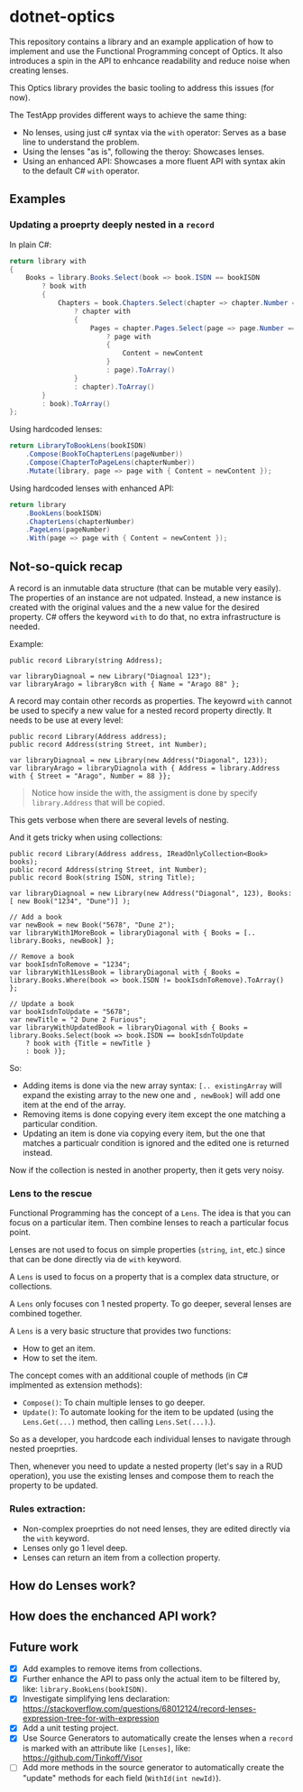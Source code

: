 # dotnet-optics
This repository contains a library and an example application of how to implement and use the Functional Programming concept of Optics. It also introduces a spin in the API to enhcance readability and reduce noise when creating lenses.

This Optics library provides the basic tooling to address this issues (for now).

The TestApp provides different ways to achieve the same thing:
- No lenses, using just c# syntax via the `with` operator: Serves as a base line to understand the problem.
- Using the lenses "as is", following the theroy: Showcases lenses.
- Using an enhanced API: Showcases a more fluent API with syntax akin to the default C# `with` operator.

## Examples

### Updating a proeprty deeply nested in a `record`

In plain C#:
```csharp
return library with
{
    Books = library.Books.Select(book => book.ISDN == bookISDN
        ? book with
        {
            Chapters = book.Chapters.Select(chapter => chapter.Number == chapterNumber
                ? chapter with
                {
                    Pages = chapter.Pages.Select(page => page.Number == pageNumber
                        ? page with
                        {
                            Content = newContent
                        }
                        : page).ToArray()
                }
                : chapter).ToArray()
        }
        : book).ToArray()
};
```

Using hardcoded lenses:
```csharp
return LibraryToBookLens(bookISDN)
    .Compose(BookToChapterLens(pageNumber))
    .Compose(ChapterToPageLens(chapterNumber))
    .Mutate(library, page => page with { Content = newContent });
```

Using hardcoded lenses with enhanced API:
```csharp
return library
    .BookLens(bookISDN)
    .ChapterLens(chapterNumber)
    .PageLens(pageNumber)
    .With(page => page with { Content = newContent });
```

## Not-so-quick recap
A record is an inmutable data structure (that can be mutable very easily). The properties of an instance are not udpated. Instead, a new instance is created with the original values and the a new value for the desired property. C# offers the keyword `with` to do that, no extra infrastructure is needed.

Example:
```
public record Library(string Address);

var libraryDiagnoal = new Library("Diagnoal 123");
var libraryArago = libraryBcn with { Name = "Arago 88" };
```

A record may contain other records as properties. The keyowrd `with` cannot be used to specify a new value for a nested record property directly. It needs to be use at every level:
```
public record Library(Address address);
public record Address(string Street, int Number);

var libraryDiagnoal = new Library(new Address("Diagonal", 123));
var libraryArago = libraryDiagnola with { Address = library.Address with { Street = "Arago", Number = 88 }};
```
> Notice how inside the with, the assigment is done by specify `library.Address` that will be copied.

This gets verbose when there are several levels of nesting.

And it gets tricky when using collections:
```
public record Library(Address address, IReadOnlyCollection<Book> books);
public record Address(string Street, int Number);
public record Book(string ISDN, string Title);

var libraryDiagnoal = new Library(new Address("Diagonal", 123), Books: [ new Book("1234", "Dune")] );

// Add a book
var newBook = new Book("5678", "Dune 2");
var libraryWith1MoreBook = libraryDiagonal with { Books = [.. library.Books, newBook] };

// Remove a book
var bookIsdnToRemove = "1234";
var libraryWith1LessBook = libraryDiagonal with { Books = library.Books.Where(book => book.ISDN != bookIsdnToRemove).ToArray() };

// Update a book
var bookIsdnToUpdate = "5678";
var newTitle = "2 Dune 2 Furious";
var libraryWithUpdatedBook = libraryDiagonal with { Books = library.Books.Select(book => book.ISDN == bookIsdnToUpdate
    ? book with {Title = newTitle }
    : book )};
```

So:
- Adding items is done via the new array syntax: `[.. existingArray` will expand the existing array to the new one and `, newBook]` will add one item at the end of the array.
- Removing items is done copying every item except the one matching a particular condition.
- Updating an item is done via copying every item, but the one that matches a particualr condition is ignored and the edited one is returned instead.

Now if the collection is nested in another property, then it gets very noisy.

### Lens to the rescue

Functional Programming has the concept of a `Lens`. The idea is that you can focus on a particular item. Then combine lenses to reach a particular focus point.

Lenses are not used to focus on simple properties (`string`, `int`, etc.) since that can be done directly via de `with` keyword.

A `Lens` is used to focus on a property that is a complex data structure, or collections.

A `Lens` only focuses con 1 nested property. To go deeper, several lenses are combined together.

A `Lens` is a very basic structure that provides two functions:
- How to get an item.
- How to set the item.

The concept comes with an additional couple of methods (in C# implmented as extension methods):
- `Compose()`: To chain multiple lenses to go deeper.
- `Update()`: To automate looking for the item to be updated (using the `Lens.Get(...)` method, then calling `Lens.Set(...)`.).

So as a developer, you hardcode each individual lenses to navigate through nested proeprties.

Then, whenever you need to update a nested property (let's say in a RUD operation), you use the existing lenses and compose them to reach the property to be updated.

### Rules extraction:
- Non-complex proeprties do not need lenses, they are edited directly via the `with` keyword.
- Lenses only go 1 level deep.
- Lenses can return an item from a collection property.

## How do Lenses work?

## How does the enchanced API work?

## Future work
- [x] Add examples to remove items from collections.
- [x] Further enhance the API to pass only the actual item to be filtered by, like: `library.BookLens(bookISDN)`.
- [x] Investigate simplifying lens declaration: https://stackoverflow.com/questions/68012124/record-lenses-expression-tree-for-with-expression
- [x] Add a unit testing project.
- [x] Use Source Generators to automatically create the lenses when a `record` is marked with an attribute like `[Lenses]`, like: https://github.com/Tinkoff/Visor
- [ ] Add more methods in the source generator to automatically create the "update" methods for each field (`WithId(int newId)`).
